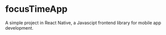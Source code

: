# focusTimeApp
A simple project in React Native, a Javascipt frontend library for mobile app development.
